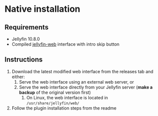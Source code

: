 # Native installation

## Requirements

* Jellyfin 10.8.0
* Compiled [jellyfin-web](https://github.com/ConfusedPolarBear/jellyfin-web/tree/intros) interface with intro skip button

## Instructions

1. Download the latest modified web interface from the releases tab and either:
    1. Serve the web interface using an external web server, or
    2. Serve the web interface directly from your Jellyfin server (**make a backup** of the original version first)
        1. On Linux, the web interface is located in `/usr/share/jellyfin/web/`
2. Follow the plugin installation steps from the readme

